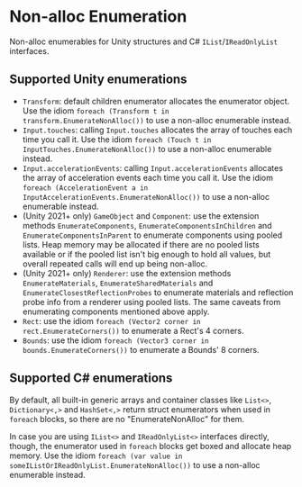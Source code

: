 # Non-alloc Enumeration
Non-alloc enumerables for Unity structures and C# `IList`/`IReadOnlyList` interfaces.


## Supported Unity enumerations
- `Transform`: default children enumerator allocates the enumerator object.
  Use the idiom `foreach (Transform t in transform.EnumerateNonAlloc())` to use a non-alloc enumerable instead.
- `Input.touches`: calling `Input.touches` allocates the array of touches each time you call it.
  Use the idiom `foreach (Touch t in InputTouches.EnumerateNonAlloc())` to use a non-alloc enumerable instead.
- `Input.accelerationEvents`: calling `Input.accelerationEvents` allocates the array of acceleration events each time you call it.
  Use the idiom `foreach (AccelerationEvent a in InputAccelerationEvents.EnumerateNonAlloc())` to use a non-alloc enumerable instead.
- (Unity 2021+ only) `GameObject` and `Component`: use the extension methods `EnumerateComponents`, `EnumerateComponentsInChildren` and `EnumerateComponentsInParent` to enumerate components using pooled lists.
  Heap memory may be allocated if there are no pooled lists available or if the pooled list isn't big enough to hold all values, but overall repeated calls will end up being non-alloc.
- (Unity 2021+ only) `Renderer`: use the extension methods `EnumerateMaterials`, `EnumerateSharedMaterials` and `EnumerateClosestReflectionProbes` to enumerate materials and reflection probe info from a renderer using pooled lists. The same caveats from enumerating components mentioned above apply.
- `Rect`: use the idiom `foreach (Vector2 corner in rect.EnumerateCorners())` to enumerate a Rect's 4 corners.
- `Bounds`: use the idiom `foreach (Vector3 corner in bounds.EnumerateCorners())` to enumerate a Bounds' 8 corners.


## Supported C# enumerations
By default, all built-in generic arrays and container classes like `List<>`, `Dictionary<,>` and `HashSet<,>` return struct enumerators when used in `foreach` blocks, so there are no "EnumerateNonAlloc" for them.

In case you are using `IList<>` and `IReadOnlyList<>` interfaces directly, though, the enumerator used in `foreach` blocks get boxed and allocate heap memory.
Use the idiom `foreach (var value in someIListOrIReadOnlyList.EnumerateNonAlloc())` to use a non-alloc enumerable instead.